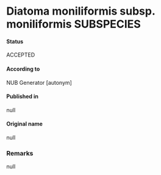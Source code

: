 Diatoma moniliformis subsp. moniliformis SUBSPECIES
=======

#### Status
ACCEPTED

#### According to
NUB Generator [autonym]

#### Published in
null

#### Original name
null

### Remarks
null